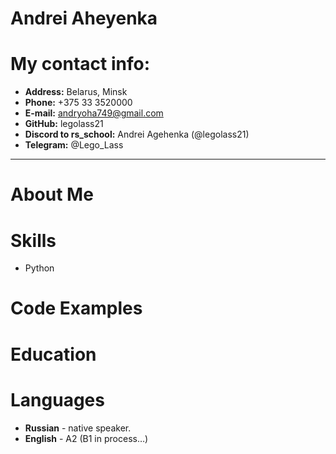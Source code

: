 # **Andrei Aheyenka**
# **My contact info:**
* **Address:** Belarus, Minsk
* **Phone:** +375 33 3520000
* **E-mail:** andryoha749@gmail.com
* **GitHub:** legolass21
* **Discord to rs_school:** Andrei Agehenka (@legolass21)
* **Telegram:** @Lego_Lass
---
# **About Me**
# **Skills**
* Python
# **Code Examples**
# **Education**
# **Languages**
* **Russian** - native speaker.
* **English** - A2 (B1 in process…)
